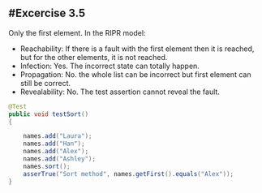 #Excercise 3.5
---
Only the first element. 
In the RIPR model:

* Reachability: If there is a fault with the first element then it is reached, but for the other elements, it is not reached.
* Infection: Yes. The incorrect state can totally happen.
* Propagation: No. the whole list can be incorrect but first element can still be correct.
* Revealability: No. The test assertion cannot reveal the fault.
```java
@Test
public void testSort()
{

	names.add("Laura");
	names.add("Han");
	names.add("Alex");
	names.add("Ashley");
	names.sort();
	asserTrue("Sort method", names.getFirst().equals("Alex"));
}
```